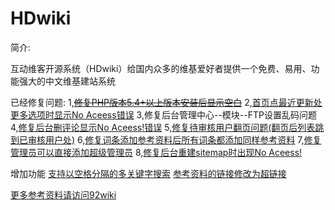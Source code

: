 HDwiki
===================================

简介:

互动维客开源系统（HDwiki）给国内众多的维基爱好者提供一个免费、易用、功能强大的中文维基建站系统

已经修复问题:
1,~~[修复PHP版本5.4+以上版本安装后显示空白](http://www.92wiki.com/hdwiki/doc-view-246.html)~~
2,[首页点最近更新处更多选项时显示No Aceess错误](http://www.92wiki.com/hdwiki/doc-view-504.html)
3,修复后台管理中心--模块--FTP设置乱码问题
4,[修复后台删评论显示No Aceess!错误](http://www.92wiki.com/hdwiki/doc-view-76.html)
5,[修复待审核用户翻页问题(翻页后列表跳到已审核用户处)](http://www.92wiki.com/hdwiki/doc-view-178.html)
6,[修复词条添加参考资料后所有词条都添加同样参考资料](http://www.92wiki.com/hdwiki/doc-view-485.html)
7,[修复管理员可以直接添加超级管理员](http://www.92wiki.com/hdwiki/doc-view-495.html)
8,[修复后台重建sitemap时出现No Aceess!](http://www.92wiki.com/hdwiki/doc-view-492.html)

增加功能
[支持以空格分隔的多关键字搜索](http://www.92wiki.com/hdwiki/doc-view-242.html)
[参考资料的链接修改为超链接](http://www.92wiki.com/hdwiki/doc-view-198.html)

[更多参考资料请访问92wiki](http://www.92wiki.com/hdwiki/category-view-20.html)